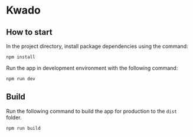 # Kwado

## How to start

In the project directory, install package dependencies using the command:

```
npm install
```

Run the app in development environment with the following command:

```
npm run dev
```

## Build

Run the following command to build the app for production to the `dist` folder.

```
npm run build
```


